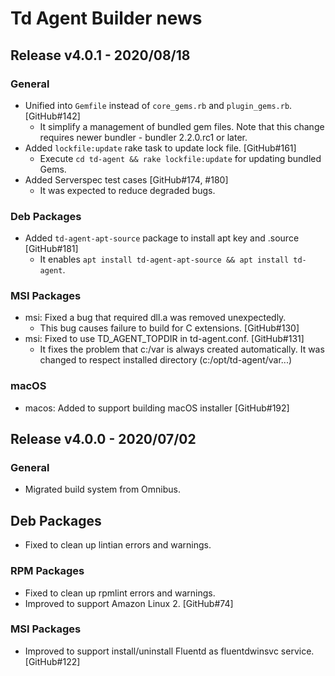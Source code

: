 # Td Agent Builder news

## Release v4.0.1 - 2020/08/18

### General

* Unified into `Gemfile` instead of `core_gems.rb` and `plugin_gems.rb`. [GitHub#142]
  - It simplify a management of bundled gem files. Note that
    this change requires newer bundler - bundler 2.2.0.rc1 or later.
* Added `lockfile:update` rake task to update lock file. [GitHub#161]
  - Execute `cd td-agent && rake lockfile:update` for updating bundled Gems.
* Added Serverspec test cases [GitHub#174, #180]
  - It was expected to reduce degraded bugs.

### Deb Packages

* Added `td-agent-apt-source` package to install apt key and .source [GitHub#181]
  - It enables `apt install td-agent-apt-source && apt install td-agent`.

### MSI Packages

* msi: Fixed a bug that required dll.a was removed unexpectedly.
  - This bug causes failure to build for C extensions. [GitHub#130]
* msi: Fixed to use TD_AGENT_TOPDIR in td-agent.conf. [GitHub#131]
  - It fixes the problem that c:/var is always created automatically.
    It was changed to respect installed directory (c:/opt/td-agent/var...)

### macOS

* macos: Added to support building macOS installer [GitHub#192]

## Release v4.0.0 - 2020/07/02

### General

* Migrated build system from Omnibus.

## Deb Packages

* Fixed to clean up lintian errors and warnings.

### RPM Packages

* Fixed to clean up rpmlint errors and warnings.
* Improved to support Amazon Linux 2. [GitHub#74]

### MSI Packages

* Improved to support install/uninstall Fluentd as fluentdwinsvc service. [GitHub#122]
